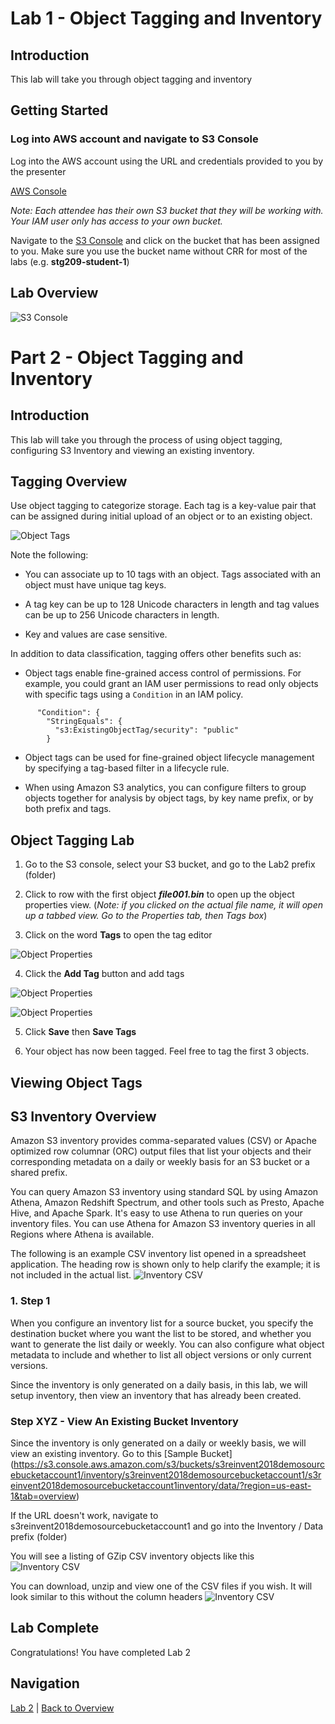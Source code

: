 # Lab 1 - Object Tagging and Inventory

## Introduction
This lab will take you through object tagging and inventory

## Getting Started

### Log into AWS account and navigate to S3 Console
Log into the AWS account using the URL and credentials provided to you by the presenter

[AWS Console](https://241417343503.signin.aws.amazon.com/console)

_Note: Each attendee has their own S3 bucket that they will be working with.  Your IAM user only has access to your own bucket._

Navigate to the [S3 Console](https://s3.console.aws.amazon.com/s3/home?region=us-east-1 ) and click on the bucket that has been assigned to you. Make sure you use the bucket name without CRR for most of the labs (e.g. **stg209-student-1**)

## Lab Overview

![S3 Console](../images/1-console.png)

# Part 2 - Object Tagging and Inventory

## Introduction
This lab will take you through the process of using object tagging, configuring S3 Inventory and viewing an existing inventory.

## Tagging Overview
Use object tagging to categorize storage. Each tag is a key-value pair that can be assigned during initial upload of an object or to an existing object.

 ![Object Tags](../images/2-addtags.png)

Note the following:

 * You can associate up to 10 tags with an object. Tags associated with an object must have unique tag keys.

 * A tag key can be up to 128 Unicode characters in length and tag values can be up to 256 Unicode characters in length.

 * Key and values are case sensitive.


In addition to data classification, tagging offers other benefits such as:

 * Object tags enable fine-grained access control of permissions. For example, you could grant an IAM user permissions to read only objects with specific tags using a `Condition` in an IAM policy.
 
  ```JSON5
        "Condition": {
          "StringEquals": {
            "s3:ExistingObjectTag/security": "public"
          }
  ```

 * Object tags can be used for fine-grained object lifecycle management by specifying a tag-based filter in a lifecycle rule.  

 * When using Amazon S3 analytics, you can configure filters to group objects together for analysis by object tags, by key name prefix, or by both prefix and tags.


## Object Tagging Lab 

1. Go to the S3 console, select your S3 bucket, and go to the Lab2 prefix (folder)
2. Click to row with the first object _**file001.bin**_ to open up the object properties view. (_Note: if you clicked on the actual file name, it will open up a tabbed view.  Go to the Properties tab, then Tags box_)

3. Click on the word **Tags** to open the tag editor

 ![Object Properties](../images/2-properties-select.png)
 
4. Click the **Add Tag** button and add tags

 ![Object Properties](../images/2-object-tags.png)

 ![Object Properties](../images/2-addtags.png)
 
5. Click **Save** then **Save Tags**

6. Your object has now been tagged.  Feel free to tag the first 3 objects. 

## Viewing Object Tags



## S3 Inventory Overview
Amazon S3 inventory provides comma-separated values (CSV) or Apache optimized row columnar (ORC) output files that list your objects and their corresponding metadata on a daily or weekly basis for an S3 bucket or a shared prefix.

You can query Amazon S3 inventory using standard SQL by using Amazon Athena, Amazon Redshift Spectrum, and other tools such as Presto, Apache Hive, and Apache Spark. It's easy to use Athena to run queries on your inventory files. You can use Athena for Amazon S3 inventory queries in all Regions where Athena is available.

The following is an example CSV inventory list opened in a spreadsheet application. The heading row is shown only to help clarify the example; it is not included in the actual list.
![Inventory CSV](../images/2-inventory-list.png)

### 1. Step 1
When you configure an inventory list for a source bucket, you specify the destination bucket where you want the list to be stored, and whether you want to generate the list daily or weekly. You can also configure what object metadata to include and whether to list all object versions or only current versions.

Since the inventory is only generated on a daily basis, in this lab, we will setup inventory, then view an inventory that has already been created.

### Step XYZ - View An Existing Bucket Inventory
Since the inventory is only generated on a daily or weekly basis, we will view an existing inventory.
Go to this [Sample Bucket] (https://s3.console.aws.amazon.com/s3/buckets/s3reinvent2018demosourcebucketaccount1/inventory/s3reinvent2018demosourcebucketaccount1/s3reinvent2018demosourcebucketaccount1inventory/data/?region=us-east-1&tab=overview) 

If the URL doesn't work, navigate to s3reinvent2018demosourcebucketaccount1 and go into the Inventory / Data prefix (folder)

You will see a listing of GZip CSV inventory objects like this
![Inventory CSV](/images/2-inventory-csv.png)

You can download, unzip and view one of the CSV files if you wish.
It will look similar to this without the column headers
![Inventory CSV](/images/2-inventory-list.png)

## Lab Complete
Congratulations!  You have completed Lab 2

## Navigation
[Lab 2](../lab2/README.md) | 
[Back to Overview](../README.md)